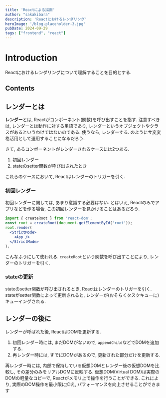 ```yaml
---
title: 'Reactによる描画'
author: "sakakibara"
description: 'Reactにおけるレンダリング'
heroImage: '/blog-placeholder-3.jpg'
pubDate: 2024-09-29
tags: ["frontend", "react"]
---
```


# Introduction
Reactにおけるレンダリングについて理解することを目的とする.

## Contents
## レンダーとは
**レンダー**とは, Reactがコンポーネント(関数)を呼び出すことを指す.
注意すべきは, レンダーとは動作に対する単語であり, レンダーというオブジェクトやクラスがあるというわけではないのである.
使うなら, レンダーする. のようにサ変変格活用として運用することになるだろう.

さて, あるコンポーネントがレンダーされるケースには2つある.
1. 初回レンダー
2. stateのsetter関数が呼び出されたとき

これらのケースにおいて, Reactはレンダーのトリガーを引く.

### 初回レンダー
初回レンダーに関しては, あまり意識する必要はない.
とはいえ, Reactのみでアプリなどを作る場合, この初回レンダーを見かけることはあるだろう.

```jsx
import { createRoot } from 'react-dom';
const root = createRoot(document.getElementById('root'));
root.render(
  <StrictMode>
    <App />
  </StrictMode>
);
```

こんなふうにして使われる.
`createRoot`という関数を呼び出すことにより, レンダーのトリガーを引く.

### stateの更新
stateのsetter関数が呼び出されるとき, Reactはレンダーのトリガーを引く.
stateがsetter関数によって更新されると, レンダーが(おそらくタスクキューに)キューイングされる.

## レンダーの後に
レンダーが呼ばれた後, ReactはDOMを更新する.
1. 初回レンダー時には, まだDOMがないので, `appendChild`などでDOMを追加する.
1. 再レンダー時には, すでにDOMがあるので, 更新された部分だけを更新する.

再レンダー時には, 内部で保持している仮想DOMとレンダー後の仮想DOMを比較し, その差分のみをリアルDOMに反映する.
仮想DOM(Virtual DOM)は実際のDOMの軽量なコピーで, Reactがメモリ上で操作を行うことができる.
これにより, 実際のDOM操作を最小限に抑え, パフォーマンスを向上させることができます

